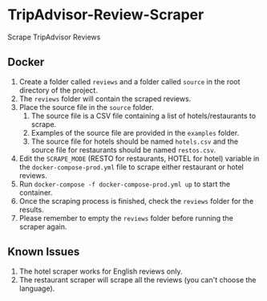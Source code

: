 # TripAdvisor-Review-Scraper
Scrape TripAdvisor Reviews

## Docker
1. Create a folder called `reviews` and a folder called `source` in the root directory of the project.
2. The `reviews` folder will contain the scraped reviews.
3. Place the source file in the `source` folder.
   1. The source file is a CSV file containing a list of hotels/restaurants to scrape.
   2. Examples of the source file are provided in the `examples` folder.
   3. The source file for hotels should be named `hotels.csv` and the source file for restaurants should be named `restos.csv`.
4. Edit the `SCRAPE_MODE` (RESTO for restaurants, HOTEL for hotel) variable in the `docker-compose-prod.yml` file to scrape either restaurant or hotel reviews.
5. Run `docker-compose -f docker-compose-prod.yml up` to start the container.
6. Once the scraping process is finished, check the `reviews` folder for the results.
7. Please remember to empty the `reviews` folder before running the scraper again.

## Known Issues
1. The hotel scraper works for English reviews only.
2. The restaurant scraper will scrape all the reviews (you can't choose the language).